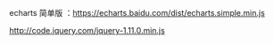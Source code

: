 echarts 简单版 ：https://echarts.baidu.com/dist/echarts.simple.min.js

http://code.jquery.com/jquery-1.11.0.min.js